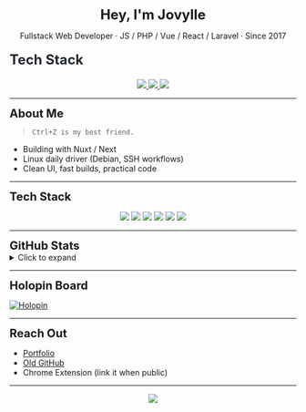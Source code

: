 <p align="center"><strong style="font-size: 1.5rem;">Hey, I'm Jovylle</strong></p>
<p align="center">Fullstack Web Developer · JS / PHP / Vue / React / Laravel · Since 2017</p>

<svg xmlns="http://www.w3.org/2000/svg" width="300" height="40">
  <text x="0" y="28"
    font-family="-apple-system, BlinkMacSystemFont, 'Segoe UI', 'Noto Sans', Helvetica, Arial, sans-serif"
    font-size="24" fill="#24292f" font-weight="bold">
    Tech Stack
  </text>
</svg>


<p align="center">
  <a href="https://jovylle.com" target="_blank">
    <img src="https://img.shields.io/badge/Visit%20Portfolio-000?style=for-the-badge&logo=firefox&logoColor=white" />
  </a>
  <a href="https://github.com/jovyllebermudez-old" target="_blank">
    <img src="https://img.shields.io/badge/Old%20GitHub-555?style=for-the-badge&logo=github&logoColor=white" />
  </a>
  <a href="#" target="_blank">
    <img src="https://img.shields.io/badge/Chrome%20Extension-Used%20by%20100%2B-blue?style=for-the-badge&logo=google-chrome&logoColor=white" />
  </a>
</p>

---

<div style="font-size: 1.25rem; font-weight: bold">About Me</div>

> `Ctrl+Z is my best friend.`

- Building with Nuxt / Next  
- Linux daily driver (Debian, SSH workflows)  
- Clean UI, fast builds, practical code

---

<div style="font-size: 1.25rem; font-weight: bold">Tech Stack</div>

<p align="center">
  <img src="https://img.shields.io/badge/javascript-323330?style=for-the-badge&logo=javascript&logoColor=F7DF1E" />
  <img src="https://img.shields.io/badge/Nuxt-002E3B?style=for-the-badge&logo=nuxtdotjs&logoColor=00DC82" />
  <img src="https://img.shields.io/badge/vuejs-35495e?style=for-the-badge&logo=vuedotjs&logoColor=4FC08D" />
  <img src="https://img.shields.io/badge/react-20232a?style=for-the-badge&logo=react&logoColor=61DAFB" />
  <img src="https://img.shields.io/badge/laravel-FF2D20?style=for-the-badge&logo=laravel&logoColor=white" />
  <img src="https://img.shields.io/badge/php-777BB4?style=for-the-badge&logo=php&logoColor=white" />
</p>

---

<div style="font-size: 1.25rem; font-weight: bold">GitHub Stats</div>

<details>
<summary>Click to expand</summary>
<br>

<p align="center">
  <img src="http://github-profile-summary-cards.vercel.app/api/cards/profile-details?username=jovylle&theme=onedark" />
  <br />
  <img src="https://streak-stats.demolab.com?user=jovylle&theme=github-dark-dimmed&border_radius=6&hide_current_streak=true&hide_longest_streak=true" />
  <br />
  <img src="https://github-readme-stats-jov.vercel.app/api/top-langs/?username=jovylle&hide=css,scss,html&theme=onedark&hide_border=true&layout=compact&langs_count=8" />
</p>
</details>

---

<div style="font-size: 1.25rem; font-weight: bold">Holopin Board</div>

[![Holopin](https://holopin.me/jovylle)](https://jovylle.com)

---

<div style="font-size: 1.25rem; font-weight: bold">Reach Out</div>

- [Portfolio](https://jovylle.com)  
- [Old GitHub](https://github.com/jovyllebermudez-old)  
- Chrome Extension (link it when public)

---

<p align="center">
  <img src="https://visitcount.itsvg.in/api?id=jovylle&label=Profile%20Views&color=6&icon=5&pretty=false" />
</p>
